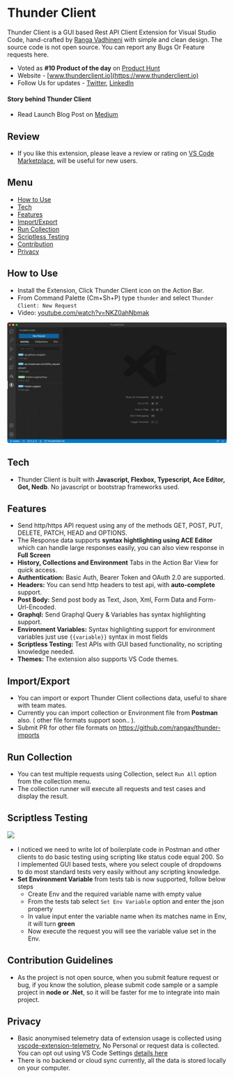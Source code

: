 # Thunder Client
Thunder Client is a GUI based Rest API Client Extension for Visual Studio Code, hand-crafted by [Ranga Vadhineni](https://twitter.com/ranga_vadhineni) with simple and clean design. The source code is not open source. You can report any Bugs Or Feature requests here.

* Voted as **#10 Product of the day** on [Product Hunt](https://www.producthunt.com/posts/thunder-client)
* Website - [www.thunderclient.io](https://www.thunderclient.io)
* Follow Us for updates - [Twitter](https://twitter.com/thunder_client), [LinkedIn](https://www.linkedin.com/company/thunderclient/)

#### Story behind Thunder Client
* Read Launch Blog Post on [Medium](https://rangav.medium.com/thunder-client-alternative-to-postman-68ee0c9486d6)

## Review
* If you like this extension, please leave a review or rating on [VS Code Marketplace](https://marketplace.visualstudio.com/items?itemName=rangav.vscode-thunder-client), will be useful for new users.

## Menu
* [How to Use](#usage)
* [Tech](#tech)
* [Features](#features)
* [Import/Export](#import)
* [Run Collection](#runcol)
* [Scriptless Testing](#testing)
* [Contribution](#contribution)
* [Privacy](#privacy)


<a name="usage"></a>
## How to Use
* Install the Extension, Click Thunder Client icon on the Action Bar.
* From Command Palette (Cm+Sh+P) type ``thunder`` and select ``Thunder Client: New Request``
* Video: [youtube.com/watch?v=NKZ0ahNbmak](https://www.youtube.com/watch?v=NKZ0ahNbmak)

![](images/thunder-client.gif)

<a name="tech"></a>
## Tech
* Thunder Client is built with **Javascript, Flexbox, Typescript, Ace Editor, Got, Nedb**. No javascript or bootstrap frameworks used.

<a name="features"></a>
## Features
* Send http/https API request using any of the methods GET, POST, PUT, DELETE, PATCH, HEAD and OPTIONS.
* The Response data supports **syntax hightlighting using ACE Editor** which can handle large responses easily, you can also view response in **Full Screen**
* **History, Collections and Environment** Tabs in the Action Bar View for quick access.
* **Authentication:** Basic Auth, Bearer Token and OAuth 2.0 are supported.
* **Headers:** You can send http headers to test api, with **auto-complete** support.
* **Post Body:** Send post body as Text, Json, Xml, Form Data and Form-Url-Encoded.
* **Graphql:** Send Graphql Query & Variables has syntax highlighting support.
* **Environment Variables:** Syntax highlighting support for environment variables just use `{{variable}}` syntax in most fields
* **Scriptless Testing:** Test APIs with GUI based functionality, no scripting knowledge needed.
* **Themes:** The extension also supports VS Code themes.

<a name="import"></a>
## Import/Export
* You can import or export Thunder Client collections data, useful to share with team mates.
* Currently you can import collection or Environment file from **Postman** also. ( other file formats support soon.. ).
* Submit PR for other file formats on https://github.com/rangav/thunder-imports

<a name="runcol"></a>
## Run Collection
* You can test multiple requests using Collection, select `Run All` option from the collection menu.
* The collection runner will execute all requests and test cases and display the result.

<a name="testing"></a>
## Scriptless Testing
![](https://github.com/rangav/thunder-client-support/blob/master/images/thunder-client-tests.png?raw=true)

* I noticed we need to write lot of boilerplate code in Postman and other clients to do basic testing using scripting like status code equal 200. So I implemented GUI based tests, where you select couple of dropdowns to do most standard tests very easily without any scripting knowledge.
* **Set Environment Variable** from tests tab is now supported, follow below steps
  * Create Env and the required variable name with empty value
  * From the tests tab select `Set Env Variable` option and enter the json property
  * In value input enter the variable name when its matches name in Env, it will turn **green**
  * Now execute the request you will see the variable value set in the Env.

<a name="contribution"></a>
## Contribution Guidelines
* As the project is not open source, when you submit feature request or bug, if you know the solution, please submit code sample or a sample project in **node or .Net**, so it will be faster for me to integrate into main project. 

<a name="privacy"></a>
## Privacy
* Basic anonymised telemetry data of extension usage is collected using [vscode-extension-telemetry](https://github.com/Microsoft/vscode-extension-telemetry), No Personal or request data is collected. You can opt out using VS Code Settings [details here](https://code.visualstudio.com/docs/getstarted/telemetry)
* There is no backend or cloud sync currently, all the data is stored locally on your computer.


